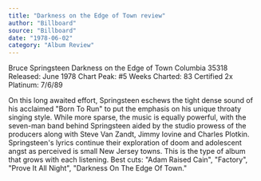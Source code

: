 ```yaml
---
title: "Darkness on the Edge of Town review"
author: "Billboard"
source: "Billboard"
date: "1978-06-02"
category: "Album Review"
---
```


Bruce Springsteen
Darkness on the Edge of Town
Columbia 35318
Released: June 1978
Chart Peak: #5
Weeks Charted: 83
Certified 2x Platinum: 7/6/89

On this long awaited effort, Springsteen eschews the tight dense sound of his acclaimed "Born To Run" to put the emphasis on his unique throaty singing style. While more sparse, the music is equally powerful, with the seven-man band behind Springsteen aided by the studio prowess of the producers along with Steve Van Zandt, Jimmy Iovine and Charles Plotkin. Springsteen's lyrics continue their exploration of doom and adolescent angst as perceived is small New Jersey towns. This is the type of album that grows with each listening. Best cuts: "Adam Raised Cain", "Factory", "Prove It All Night", "Darkness On The Edge Of Town."
